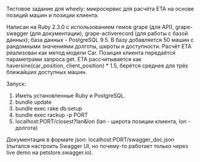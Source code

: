 Тестовое задание для wheely: микросервис для расчёта ETA на основе позиций машин и позиции клиента.

Написан на Ruby 2.3.0 с иcпользованием гемов grape (для API), grape-swagger (для документации), grape-activerecord (для работы с базой данных);
база данных - PostgreSQL 9.5. В базу добавляется 50 машин с рандомными значениями долготы, широты и доступности. Расчёт ETA реализован как метод
модели Car. Позиция клиента передаётся параметрами запроса get. ETA рассчитывается как haversine(car_position, client_position) * 1.5,
берётся среднее для трёх ближайших доступных машин.

Запуск:

1. Иметь установленные Ruby и PostgreSQL.
2. bundle update
3. bundle exec rake db:setup
4. bundle exec rackup -p PORT
5. localhost:PORT/closest?lan&lon (lan - широта позиции клиента, lon - долгота)


Документация в формате json: localhost:PORT/swagger_doc.json (пытался настроить Swagger UI, но почему-то работает только через live demo на petstore.swagger.io).
